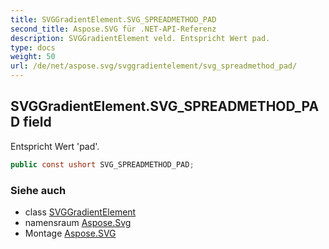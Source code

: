 ```yaml
---
title: SVGGradientElement.SVG_SPREADMETHOD_PAD
second_title: Aspose.SVG für .NET-API-Referenz
description: SVGGradientElement veld. Entspricht Wert pad.
type: docs
weight: 50
url: /de/net/aspose.svg/svggradientelement/svg_spreadmethod_pad/
---
```

## SVGGradientElement.SVG_SPREADMETHOD_PAD field

Entspricht Wert 'pad'.

```csharp
public const ushort SVG_SPREADMETHOD_PAD;
```

### Siehe auch

* class [SVGGradientElement](../)
* namensraum [Aspose.Svg](../../svggradientelement/)
* Montage [Aspose.SVG](../../../)


